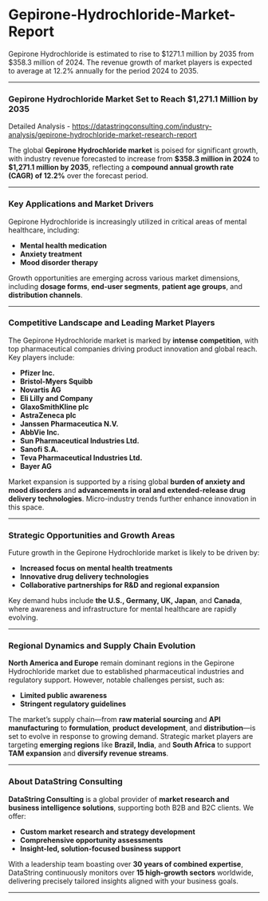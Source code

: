 # Gepirone-Hydrochloride-Market-Report
Gepirone Hydrochloride is estimated to rise to $1271.1 million by 2035 from $358.3 million of 2024. The revenue growth of market players is expected to average at 12.2% annually for the period 2024 to 2035.

---

### Gepirone Hydrochloride Market Set to Reach \$1,271.1 Million by 2035

Detailed Analysis - https://datastringconsulting.com/industry-analysis/gepirone-hydrochloride-market-research-report

The global **Gepirone Hydrochloride market** is poised for significant growth, with industry revenue forecasted to increase from **\$358.3 million in 2024** to **\$1,271.1 million by 2035**, reflecting a **compound annual growth rate (CAGR) of 12.2%** over the forecast period.

---

### Key Applications and Market Drivers

Gepirone Hydrochloride is increasingly utilized in critical areas of mental healthcare, including:

* **Mental health medication**
* **Anxiety treatment**
* **Mood disorder therapy**

Growth opportunities are emerging across various market dimensions, including **dosage forms**, **end-user segments**, **patient age groups**, and **distribution channels**.

---

### Competitive Landscape and Leading Market Players

The Gepirone Hydrochloride market is marked by **intense competition**, with top pharmaceutical companies driving product innovation and global reach. Key players include:

* **Pfizer Inc.**
* **Bristol-Myers Squibb**
* **Novartis AG**
* **Eli Lilly and Company**
* **GlaxoSmithKline plc**
* **AstraZeneca plc**
* **Janssen Pharmaceutica N.V.**
* **AbbVie Inc.**
* **Sun Pharmaceutical Industries Ltd.**
* **Sanofi S.A.**
* **Teva Pharmaceutical Industries Ltd.**
* **Bayer AG**

Market expansion is supported by a rising global **burden of anxiety and mood disorders** and **advancements in oral and extended-release drug delivery technologies**. Micro-industry trends further enhance innovation in this space.

---

### Strategic Opportunities and Growth Areas

Future growth in the Gepirone Hydrochloride market is likely to be driven by:

* **Increased focus on mental health treatments**
* **Innovative drug delivery technologies**
* **Collaborative partnerships for R\&D and regional expansion**

Key demand hubs include **the U.S., Germany, UK, Japan**, and **Canada**, where awareness and infrastructure for mental healthcare are rapidly evolving.

---

### Regional Dynamics and Supply Chain Evolution

**North America and Europe** remain dominant regions in the Gepirone Hydrochloride market due to established pharmaceutical industries and regulatory support. However, notable challenges persist, such as:

* **Limited public awareness**
* **Stringent regulatory guidelines**

The market’s supply chain—from **raw material sourcing** and **API manufacturing** to **formulation**, **product development**, and **distribution**—is set to evolve in response to growing demand. Strategic market players are targeting **emerging regions** like **Brazil, India**, and **South Africa** to support **TAM expansion** and **diversify revenue streams**.

---

### About DataString Consulting

**DataString Consulting** is a global provider of **market research and business intelligence solutions**, supporting both B2B and B2C clients. We offer:

* **Custom market research and strategy development**
* **Comprehensive opportunity assessments**
* **Insight-led, solution-focused business support**

With a leadership team boasting over **30 years of combined expertise**, DataString continuously monitors over **15 high-growth sectors** worldwide, delivering precisely tailored insights aligned with your business goals.

---
